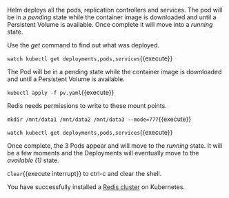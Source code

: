Helm deploys all the pods, replication controllers and services. The pod will be in a _pending_ state while the container image is downloaded and until a Persistent Volume is available. Once complete it will move into a _running_ state.

Use the _get_ command to find out what was deployed.

`watch kubectl get deployments,pods,services`{{execute}}

The Pod will be in a pending state while the container image is downloaded and until a Persistent Volume is available.  

`kubectl apply -f pv.yaml`{{execute}}

Redis needs permissions to write to these mount points.

`mkdir /mnt/data1 /mnt/data2 /mnt/data3 --mode=777`{{execute}}

`watch kubectl get deployments,pods,services`{{execute}}

Once complete, the 3 Pods appear and will move to the _running_ state. It will be a few moments and the Deployments will eventually move to the _available (1)_ state.

```Clear```{{execute interrupt}} to ctrl-c and clear the shell.

You have successfully installed a [Redis cluster](https://[[HOST_SUBDOMAIN]]-31112-[[KATACODA_HOST]].environments.katacoda.com/) on Kubernetes.